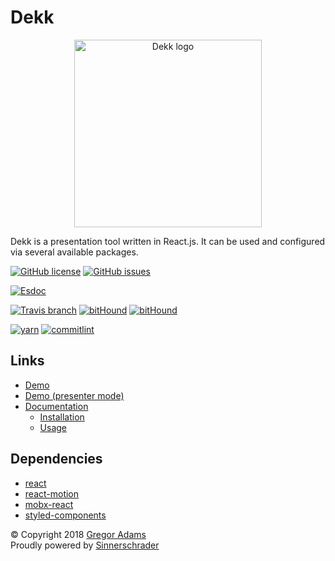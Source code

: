 # Dekk

<p align="center"><img width="300" src="https://raw.githubusercontent.com/sinnerschrader/dekk/master/resources/logo.png" alt="Dekk logo"/></p>

Dekk is a presentation tool written in React.js. It can be used and
configured via several available packages.


[![GitHub license](https://img.shields.io/badge/license-MIT-blue.svg?style=flat-square)](https://raw.githubusercontent.com/sinnerschrader/dekk/master/LICENSE)
[![GitHub issues](https://img.shields.io/github/issues/sinnerschrader/dekk.svg?style=flat-square)](https://github.com/sinnerschrader/dekk/issues)

[![Esdoc](https://sinnerschrader.github.io/dekk/api/badge.svg)](https://sinnerschrader.github.io/dekk/api)


[![Travis branch](https://img.shields.io/travis/sinnerschrader/dekk/master.svg?style=flat-square)](https://travis-ci.org/sinnerschrader/dekk)
[![bitHound](https://img.shields.io/bithound/code/github/sinnerschrader/dekk.svg?style=flat-square)](https://www.bithound.io/github/sinnerschrader/dekk)
[![bitHound](https://img.shields.io/bithound/devDependencies/github/sinnerschrader/dekk.svg?style=flat-square)](https://www.bithound.io/github/sinnerschrader/dekk)



[![yarn](https://img.shields.io/badge/yarn-friendly-2c8ebb.svg?style=flat-square)](https://yarnpkg.com/)
[![commitlint](https://img.shields.io/badge/commitlint-enabled-44aa44.svg?style=flat-square)](https://github.com/marionebl/commitlint)


## Links
* [Demo](https://sinnerschrader.github.io/dekk/)
* [Demo (presenter mode)](https://sinnerschrader.github.io/dekk/?present=true)
* [Documentation](https://sinnerschrader.github.io/dekk/api/)
  * [Installation](https://sinnerschrader.github.io/dekk/api/manual/installation.html)
  * [Usage](https://sinnerschrader.github.io/dekk/api/manual/usage.html)


## Dependencies

* [react](https://github.com/facebook/react)
* [react-motion](https://github.com/chenglou/react-motion)
* [mobx-react](https://github.com/mobxjs/mobx-react)
* [styled-components](https://github.com/styled-components/styled-components)


© Copyright 2018 [Gregor Adams](https://github.com/pixelass)  
Proudly powered by [Sinnerschrader](https://sinnerschrader.com)
